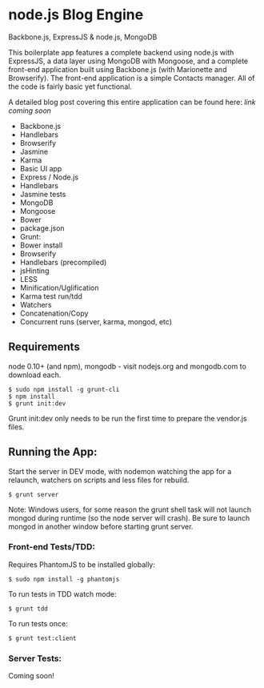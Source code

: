 # node.js Blog Engine

Backbone.js, ExpressJS & node.js, MongoDB

This boilerplate app features a complete backend using node.js with ExpressJS, a data layer using MongoDB with Mongoose, and a complete front-end application built using Backbone.js (with Marionette and Browserify).  The front-end application is a simple Contacts manager.  All of the code is fairly basic yet functional.

A detailed blog post covering this entire application can be found here:
*link coming soon*

 * Backbone.js
  * Handlebars
  * Browserify
  * Jasmine
  * Karma
  * Basic UI app
 * Express / Node.js
  * Handlebars
  * Jasmine tests
 * MongoDB
  * Mongoose
 * Bower
  * package.json
 * Grunt:
  * Bower install
  * Browserify
  * Handlebars (precompiled)
  * jsHinting
  * LESS
  * Minification/Uglification
  * Karma test run/tdd
  * Watchers
  * Concatenation/Copy
  * Concurrent runs (server, karma, mongod, etc)

## Requirements

node 0.10+ (and npm), mongodb - visit nodejs.org and mongodb.com to download
each.

    $ sudo npm install -g grunt-cli
    $ npm install
    $ grunt init:dev

Grunt init:dev only needs to be run the first time to prepare the vendor.js
files.

## Running the App:

Start the server in DEV mode, with nodemon watching the app for a relaunch,
watchers on scripts and less files for rebuild.

    $ grunt server

Note: Windows users, for some reason the grunt shell task will not launch
mongod during runtime (so the node server will crash).  Be sure to launch
mongod in another window before starting grunt server.

### Front-end Tests/TDD:

Requires PhantomJS to be installed globally:

    $ sudo npm install -g phantomjs

To run tests in TDD watch mode:

    $ grunt tdd

To run tests once:

    $ grunt test:client

### Server Tests:

Coming soon!
